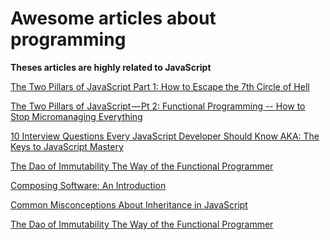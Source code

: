 # Awesome articles about programming
**Theses articles are highly related to JavaScript**

[The Two Pillars of JavaScript
Part 1: How to Escape the 7th Circle of Hell](https://medium.com/javascript-scene/the-two-pillars-of-javascript-ee6f3281e7f3)

[The Two Pillars of JavaScript — Pt 2: Functional Programming --
How to Stop Micromanaging Everything](https://medium.com/javascript-scene/the-two-pillars-of-javascript-pt-2-functional-programming-a63aa53a41a4)

[10 Interview Questions
Every JavaScript Developer Should Know
AKA: The Keys to JavaScript Mastery](https://medium.com/javascript-scene/10-interview-questions-every-javascript-developer-should-know-6fa6bdf5ad95)

[The Dao of Immutability
The Way of the Functional Programmer](https://medium.com/javascript-scene/the-dao-of-immutability-9f91a70c88cd)

[Composing Software: An Introduction](https://medium.com/javascript-scene/composing-software-an-introduction-27b72500d6ea)

[Common Misconceptions About Inheritance in JavaScript](https://medium.com/javascript-scene/common-misconceptions-about-inheritance-in-javascript-d5d9bab29b0a)

[The Dao of Immutability
The Way of the Functional Programmer](https://medium.com/javascript-scene/the-dao-of-immutability-9f91a70c88cd)

